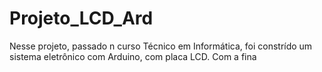 # Projeto_LCD_Ard
Nesse projeto, passado n curso Técnico em Informática, foi constrído um sistema eletrônico com Arduino, com placa LCD. Com a fina

